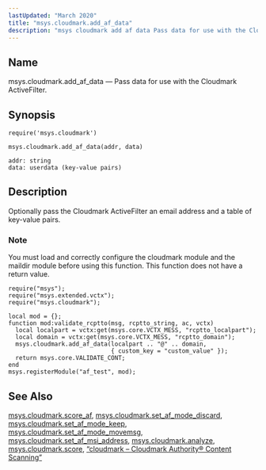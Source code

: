 ```yaml
---
lastUpdated: "March 2020"
title: "msys.cloudmark.add_af_data"
description: "msys cloudmark add af data Pass data for use with the Cloudmark Active Filter msys cloudmark add af data addr data Optionally pass the Cloudmark Active Filter an email address and a table of key value pairs You must load and correctly configure the cloudmark module and the maildir module..."
---
```


<a name="lua.ref.msys.cloudmark.add_af_data"></a> 
## Name

msys.cloudmark.add_af_data — Pass data for use with the Cloudmark ActiveFilter.

<a name="idp14960272"></a> 
## Synopsis

`require('msys.cloudmark')`

`msys.cloudmark.add_af_data(addr, data)`

```
addr: string
data: userdata (key-value pairs)
```
<a name="idp14963440"></a> 
## Description

Optionally pass the Cloudmark ActiveFilter an email address and a table of key-value pairs.

### Note

You must load and correctly configure the cloudmark module and the maildir module before using this function. This function does not have a return value.

<a name="lua.ref.msys.cloudmark.add_af_data.example"></a> 


```
require("msys");
require("msys.extended.vctx");
require("msys.cloudmark");

local mod = {};
function mod:validate_rcptto(msg, rcptto_string, ac, vctx)
  local localpart = vctx:get(msys.core.VCTX_MESS, "rcptto_localpart");
  local domain = vctx:get(msys.core.VCTX_MESS, "rcptto_domain");
  msys.cloudmark.add_af_data(localpart .. "@" .. domain,
                             { custom_key = "custom_value" });
  return msys.core.VALIDATE_CONT;
end
msys.registerModule("af_test", mod);
```

<a name="idp14968784"></a> 
## See Also

[msys.cloudmark.score_af](/momentum/4/lua/ref-msys-cloudmark-score-af), [msys.cloudmark.set_af_mode_discard](/momentum/4/lua/ref-msys-cloudmark-set-af-mode-discard), [msys.cloudmark.set_af_mode_keep](/momentum/4/lua/ref-msys-cloudmark-set-af-mode-keep), [msys.cloudmark.set_af_mode_movemsg](/momentum/4/lua/ref-msys-cloudmark-set-af-mode-movemsg), [msys.cloudmark.set_af_msi_address](/momentum/4/lua/ref-msys-cloudmark-set-af-msi-address), [msys.cloudmark.analyze](/momentum/4/lua/ref-msys-cloudmark-analyze), [msys.cloudmark.score](/momentum/4/lua/ref-msys-cloudmark-score), [“cloudmark – Cloudmark Authority® Content Scanning”](/momentum/4/modules/cloudmark)